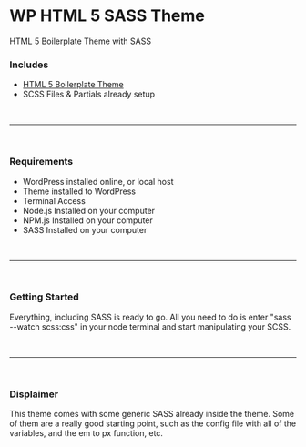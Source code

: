 # WP HTML 5 SASS Theme 

HTML 5 Boilerplate Theme with SASS

<h3>Includes</h3>
<ul>
<li><a href="http://html5blank.com/" target="_blank">HTML 5 Boilerplate Theme</a></li>
<li>SCSS Files &amp; Partials already setup</li>
</ul>
<br>
<hr>
<br>
<h3>Requirements</h3>
<ul>
<li>WordPress installed online, or local host</li>
<li>Theme installed to WordPress</li>
<li>Terminal Access</li>
<li>Node.js Installed on your computer</li>
<li>NPM.js Installed on your computer</li>
<li>SASS Installed on your computer</li>
</ul>
<br>
<hr>
<br>
<h3>Getting Started</h3>
<p>Everything, including SASS is ready to go. All you need to do is enter "sass --watch scss:css" in your node terminal and start manipulating your SCSS.</p>
<br>
<hr>
<br>
<h3>Displaimer</h3>
<p>This theme comes with some generic SASS already inside the theme. Some of them are a really good starting point, such as the config file with all of the variables, and the em to px function, etc.</p>
